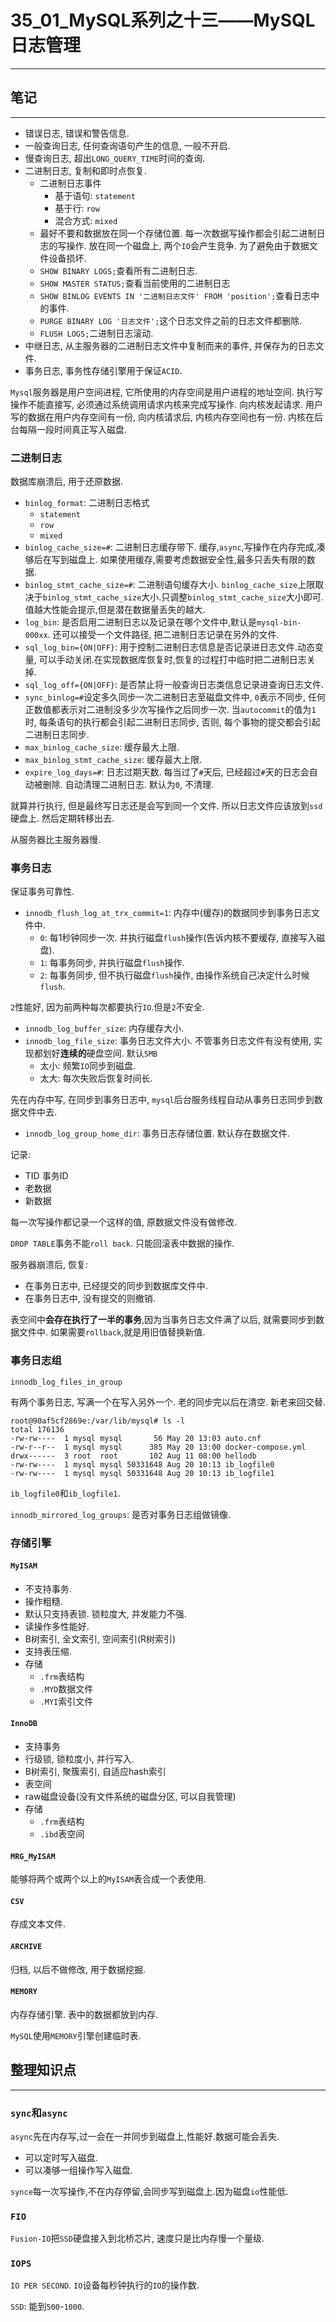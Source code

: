 # 35_01_MySQL系列之十三——MySQL日志管理

---

## 笔记

---

* 错误日志, 错误和警告信息.
* 一般查询日志, 任何查询语句产生的信息, 一般不开启.
* 慢查询日志, 超出`LONG_QUERY_TIME`时间的查询.
* 二进制日志, 复制和即时点恢复.
	* 二进制日志事件
		* 基于语句: `statement`
		* 基于行: `row`
		* 混合方式: `mixed`
	* 最好不要和数据放在同一个存储位置. 每一次数据写操作都会引起二进制日志的写操作. 放在同一个磁盘上, 两个`IO`会产生竞争. 为了避免由于数据文件设备损坏.
	* `SHOW BINARY LOGS;`查看所有二进制日志.
	* `SHOW MASTER STATUS;`查看当前使用的二进制日志
	* `SHOW BINLOG EVENTS IN '二进制日志文件' FROM 'position';`查看日志中的事件.
	* `PURGE BINARY LOG '日志文件';`这个日志文件之前的日志文件都删除.
	* `FLUSH LOGS;`二进制日志滚动.
* 中继日志, 从主服务器的二进制日志文件中复制而来的事件, 并保存为的日志文件.
* 事务日志, 事务性存储引擎用于保证`ACID`.

`Mysql`服务器是用户空间进程, 它所使用的内存空间是用户进程的地址空间. 执行写操作不能直接写, 必须通过系统调用请求内核来完成写操作. 向内核发起请求. 用户写的数据在用户内存空间有一份, 向内核请求后, 内核内存空间也有一份. 内核在后台每隔一段时间真正写入磁盘.

### 二进制日志

数据库崩溃后, 用于还原数据.

* `binlog_format`: 二进制日志格式
	* `statement`
	* `row`
	* `mixed`
* `binlog_cache_size=#`: 二进制日志缓存带下. 缓存,`async`,写操作在内存完成,凑够后在写到磁盘上. 如果使用缓存,需要考虑数据安全性,最多只丢失有限的数据.
* `binlog_stmt_cache_size=#`: 二进制语句缓存大小. `binlog_cache_size`上限取决于`binlog_stmt_cache_size`大小.只调整`binlog_stmt_cache_size`大小即可. 值越大性能会提示,但是潜在数据量丢失的越大.
* `log_bin`: 是否启用二进制日志以及记录在哪个文件中,默认是`mysql-bin-000xx`. 还可以接受一个文件路径, 把二进制日志记录在另外的文件.
* `sql_log_bin={ON|OFF}`: 用于控制二进制日志信息是否记录进日志文件.动态变量, 可以手动关闭.在实现数据库恢复时,恢复的过程打中临时把二进制日志关掉.
* `sql_log_off={ON|OFF}`: 是否禁止将一般查询日志类信息记录进查询日志文件.
* `sync_binlog=#`设定多久同步一次二进制日志至磁盘文件中, `0`表示不同步, 任何正数值都表示对二进制没多少次写操作之后同步一次. 当`autocommit`的值为`1`时, 每条语句的执行都会引起二进制日志同步, 否则, 每个事物的提交都会引起二进制日志同步.
* `max_binlog_cache_size`: 缓存最大上限.
* `max_binlog_stmt_cache_size`: 缓存最大上限.
* `expire_log_days=#`: 日志过期天数. 每当过了`#`天后, 已经超过`#`天的日志会自动被删除. 自动清理二进制日志. 默认为`0`, 不清理.

就算并行执行, 但是最终写日志还是会写到同一个文件. 所以日志文件应该放到`ssd`硬盘上. 然后定期转移出去.

从服务器比主服务器慢.

### 事务日志

保证事务可靠性.

* `innodb_flush_log_at_trx_commit=1`: 内存中(缓存)的数据同步到事务日志文件中.
	* `0`: 每1秒钟同步一次. 并执行磁盘`flush`操作(告诉内核不要缓存, 直接写入磁盘).
	* `1`: 每事务同步, 并执行磁盘`flush`操作.
	* `2`: 每事务同步, 但不执行磁盘`flush`操作, 由操作系统自己决定什么时候`flush`.

`2`性能好, 因为前两种每次都要执行`IO`.但是`2`不安全.

* `innodb_log_buffer_size`: 内存缓存大小.
* `innodb_log_file_size`: 事务日志文件大小. 不管事务日志文件有没有使用, 实现都划好**连续的**硬盘空间. 默认`5MB`
	* 太小: 频繁`IO`同步到磁盘.
	* 太大: 每次失败后恢复时间长.

先在内存中写, 在同步到事务日志中, `mysql`后台服务线程自动从事务日志同步到数据文件中去.

* `innodb_log_group_home_dir`: 事务日志存储位置. 默认存在数据文件.

记录:

* TID 事务ID
* 老数据
* 新数据

每一次写操作都记录一个这样的值, 原数据文件没有做修改.

`DROP TABLE`事务不能`roll back`. 只能回滚表中数据的操作.

服务器崩溃后, 恢复:

* 在事务日志中, 已经提交的同步到数据库文件中.
* 在事务日志中, 没有提交的则撤销.

表空间中**会存在执行了一半的事务**,因为当事务日志文件满了以后, 就需要同步到数据文件中. 如果需要`rollback`,就是用旧值替换新值.

### 事务日志组

`innodb_log_files_in_group`

有两个事务日志, 写满一个在写入另外一个. 老的同步完以后在清空. 新老来回交替.

```shell
root@90af5cf2869e:/var/lib/mysql# ls -l
total 176136
-rw-rw----  1 mysql mysql       56 May 20 13:03 auto.cnf
-rw-r--r--  1 mysql mysql      385 May 20 13:00 docker-compose.yml
drwx------  3 root  root       102 Aug 11 08:00 hellodb
-rw-rw----  1 mysql mysql 50331648 Aug 20 10:13 ib_logfile0
-rw-rw----  1 mysql mysql 50331648 Aug 20 10:13 ib_logfile1
```

`ib_logfile0`和`ib_logfile1`.

`innodb_mirrored_log_groups`: 是否对事务日志组做镜像.

### 存储引擎

#### `MyISAM`

* 不支持事务.
* 操作粗糙.
* 默认只支持表锁. 锁粒度大, 并发能力不强.
* 读操作多性能好.
* B树索引, 全文索引, 空间索引(R树索引)
* 支持表压缩.
* 存储
	* `.frm`表结构
	* `.MYD`数据文件
	* `.MYI`索引文件

#### `InnoDB`

* 支持事务
* 行级锁, 锁粒度小, 并行写入.
* B树索引, 聚簇索引, 自适应hash索引
* 表空间
* raw磁盘设备(没有文件系统的磁盘分区, 可以自我管理)
* 存储
	* `.frm`表结构
	* `.ibd`表空间

#### `MRG_MyISAM`

能够将两个或两个以上的`MyISAM`表合成一个表使用.

#### `CSV`

存成文本文件.

#### `ARCHIVE`

归档, 以后不做修改, 用于数据挖掘.

#### `MEMORY`

内存存储引擎. 表中的数据都放到内存.

`MySQL`使用`MEMORY`引擎创建临时表.

## 整理知识点

---

### `sync`和`async`

`async`先在内存写,过一会在一并同步到磁盘上,性能好.数据可能会丢失.

* 可以定时写入磁盘.
* 可以凑够一组操作写入磁盘.

`synce`每一次写操作,不在内存停留,会同步写到磁盘上.因为磁盘`io`性能低.

### `FIO`

`Fusion-IO`把`SSD`硬盘接入到北桥芯片, 速度只是比内存慢一个量级.

### `IOPS`

`IO PER SECOND`. `IO`设备每秒钟执行的`IO`的操作数.

`SSD`: 能到`500`-`1000`.

